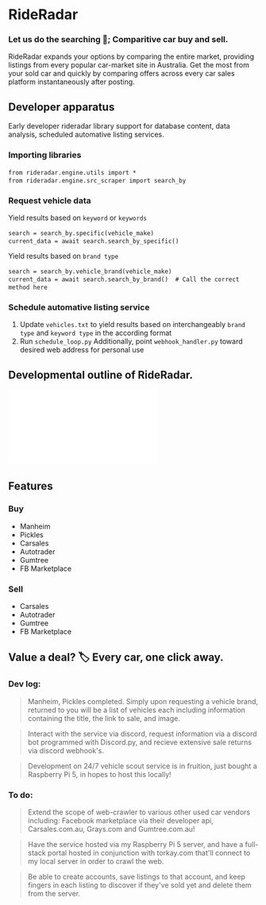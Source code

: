 # RideRadar
### Let us do the searching 🔎; Comparitive car buy and sell.

RideRadar expands your options by comparing the entire market, providing listings from every popular car-market site in Australia.
Get the most from your sold car and quickly by comparing offers across every car sales platform instantaneously after posting.

## Developer apparatus
Early developer rideradar library support for database content, data analysis, scheduled automative listing services.
### Importing libraries
```
from rideradar.engine.utils import *
from rideradar.engine.src_scraper import search_by
```
### Request vehicle data
Yield results based on `keyword` or `keywords`
```
search = search_by.specific(vehicle_make)
current_data = await search.search_by_specific()
```
Yield results based on `brand type`
```
search = search_by.vehicle_brand(vehicle_make)
current_data = await search.search_by_brand()  # Call the correct method here
```
### Schedule automative listing service
1. Update `vehicles.txt` to yield results based on interchangeably `brand type` and `keyword type` in the according format
2. Run `schedule_loop.py`
Additionally, point `webhook_handler.py` toward desired web address for personal use


## Developmental outline of RideRadar.
![Showcase Image](mindmap.md)

## Features
### Buy
- Manheim
- Pickles
- Carsales
- Autotrader
- Gumtree
- FB Marketplace
### Sell
- Carsales
- Autotrader
- Gumtree
- FB Marketplace

## Value a deal? 🏷️ Every car, one click away.

### Dev log:
> Manheim, Pickles completed. Simply upon requesting a vehicle brand, returned to you will be a list of vehicles each including information containing the title, the link to sale, and image.

> Interact with the service via discord, request information via a discord bot programmed with Discord.py, and recieve extensive sale returns via discord webhook's.

> Development on 24/7 vehicle scout service is in fruition, just bought a Raspberry Pi 5, in hopes to host this locally!

### To do:
> Extend the scope of web-crawler to various other used car vendors including: Facebook marketplace via their developer api, Carsales.com.au, Grays.com and Gumtree.com.au!

> Have the service hosted via my Raspberry Pi 5 server, and have a full-stack portal hosted in conjunction with torkay.com that'll connect to my local server in order to crawl the web.

> Be able to create accounts, save listings to that account, and keep fingers in each listing to discover if they've sold yet and delete them from the server. 



